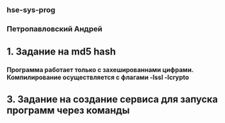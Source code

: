 ### hse-sys-prog
### Петропавловский Андрей
## 1. Задание на md5 hash
#### Программа работает только с захешированнами цифрами. Компилирование осуществляется с флагами -lssl -lcrypto
## 3. Задание на создание сервиса для запуска программ через команды